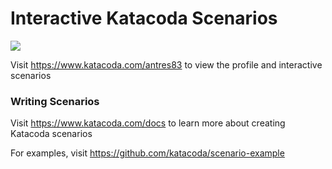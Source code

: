 # Interactive Katacoda Scenarios

[![](http://shields.katacoda.com/katacoda/antres83/count.svg)](https://www.katacoda.com/antres83 "Get your profile on Katacoda.com")

Visit https://www.katacoda.com/antres83 to view the profile and interactive scenarios

### Writing Scenarios
Visit https://www.katacoda.com/docs to learn more about creating Katacoda scenarios

For examples, visit https://github.com/katacoda/scenario-example
